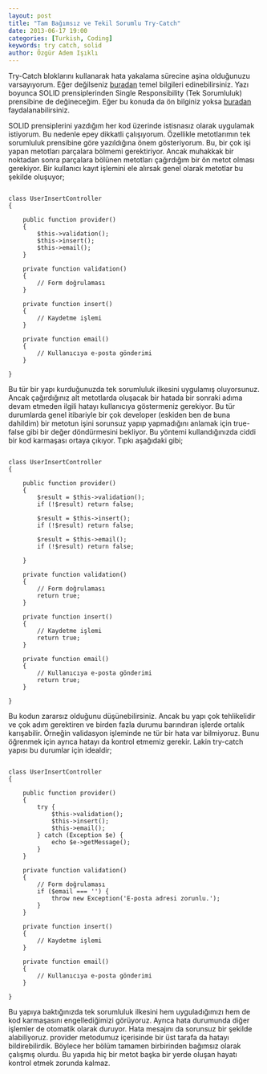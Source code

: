 ```yaml
---
layout: post
title: "Tam Bağımsız ve Tekil Sorumlu Try-Catch"
date: 2013-06-17 19:00
categories: [Turkish, Coding]
keywords: try catch, solid
author: Özgür Adem Işıklı
---
```


Try-Catch bloklarını kullanarak hata yakalama sürecine aşina olduğunuzu varsayıyorum. Eğer değilseniz [buradan](https://web.archive.org/web/20140906095623/http://php.net/manual/en/language.exceptions.php) temel bilgileri edinebilirsiniz. Yazı boyunca SOLID prensiplerinden Single Responsibility (Tek Sorumluluk) prensibine de değineceğim. Eğer bu konuda da ön bilginiz yoksa [buradan](https://web.archive.org/web/20140920213104/http://code.tutsplus.com/tutorials/solid-part-1-the-single-responsibility-principle--net-36074) faydalanabilirsiniz.

SOLID prensiplerini yazdığım her kod üzerinde istisnasız olarak uygulamak istiyorum. Bu nedenle epey dikkatli çalışıyorum. Özellikle metotlarımın tek sorumluluk prensibine göre yazıldığına önem gösteriyorum. Bu, bir çok işi yapan metotları parçalara bölmemi gerektiriyor. Ancak muhakkak bir noktadan sonra parçalara bölünen metotları çağırdığım bir ön metot olması gerekiyor. Bir kullanıcı kayıt işlemini ele alırsak genel olarak metotlar bu şekilde oluşuyor;

<pre><code class="language-php">
class UserInsertController
{
 
    public function provider()
    {
        $this->validation();
        $this->insert();
        $this->email();
    }
 
    private function validation()
    {
        // Form doğrulaması
    }
 
    private function insert()
    {
        // Kaydetme işlemi
    }
 
    private function email()
    {
        // Kullanıcıya e-posta gönderimi
    }
 
}
</code></pre>

Bu tür bir yapı kurduğunuzda tek sorumluluk ilkesini uygulamış oluyorsunuz. Ancak çağırdığınız alt metotlarda oluşacak bir hatada bir sonraki adıma devam etmeden ilgili hatayı kullanıcıya göstermeniz gerekiyor. Bu tür durumlarda genel itibariyle bir çok developer (eskiden ben de buna dahildim) bir metotun işini sorunsuz yapıp yapmadığını anlamak için true-false gibi bir değer döndürmesini bekliyor. Bu yöntemi kullandığınızda ciddi bir kod karmaşası ortaya çıkıyor. Tıpkı aşağıdaki gibi;

<pre><code class="language-php">
class UserInsertController
{
 
    public function provider()
    {
        $result = $this->validation();        
        if (!$result) return false;
        
        $result = $this->insert();        
        if (!$result) return false;
        
        $result = $this->email();        
        if (!$result) return false;
        
    }
 
    private function validation()
    {
        // Form doğrulaması
        return true;
    }
 
    private function insert()
    {
        // Kaydetme işlemi
        return true;
    }
 
    private function email()
    {
        // Kullanıcıya e-posta gönderimi
        return true;
    }
 
}
</code></pre>

Bu kodun zararsız olduğunu düşünebilirsiniz. Ancak bu yapı çok tehlikelidir ve çok adım gerektiren ve birden fazla durumu barındıran işlerde ortalık karışabilir. Örneğin validasyon işleminde ne tür bir hata var bilmiyoruz. Bunu öğrenmek için ayrıca hatayı da kontrol etmemiz gerekir. Lakin try-catch yapısı bu durumlar için idealdir;

<pre><code class="language-php">
class UserInsertController
{
 
    public function provider()
    {
        try {
            $this->validation();
            $this->insert();
            $this->email();            
        } catch (Exception $e) {
            echo $e->getMessage();
        }
    }
 
    private function validation()
    {
        // Form doğrulaması
        if ($email === '') {
            throw new Exception('E-posta adresi zorunlu.');
        }
    }
 
    private function insert()
    {
        // Kaydetme işlemi
    }
 
    private function email()
    {
        // Kullanıcıya e-posta gönderimi
    }
 
}
</code></pre>

Bu yapıya baktığınızda tek sorumluluk ilkesini hem uyguladığımızı hem de kod karmaşasını engellediğimizi görüyoruz. Ayrıca hata durumunda diğer işlemler de otomatik olarak duruyor. Hata mesajını da sorunsuz bir şekilde alabiliyoruz. provider metodumuz içerisinde bir üst tarafa da hatayı bildirebilirdik. Böylece her bölüm tamamen birbirinden bağımsız olarak çalışmış olurdu. Bu yapıda hiç bir metot başka bir yerde oluşan hayatı kontrol etmek zorunda kalmaz.
